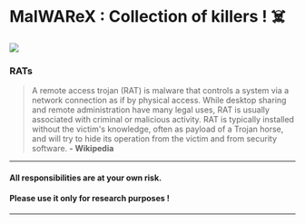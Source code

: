 # MalWAReX : Collection of killers ! :skull_and_crossbones:

![](http://guides.uufix.com/wp-content/uploads/2016/05/Trojan.jpg)


### RATs
> A remote access trojan (RAT) is malware that controls a system via a network connection as if by physical access. While desktop sharing and remote administration have many legal uses, RAT is usually associated with criminal or malicious activity. RAT is typically installed without the victim's knowledge, often as payload of a Trojan horse, and will try to hide its operation from the victim and from security software. **- Wikipedia**

---
#### All responsibilities are at your own risk.
#### Please use it only for research purposes !
---
